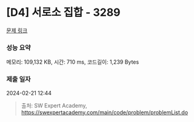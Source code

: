 # [D4] 서로소 집합 - 3289 

[문제 링크](https://swexpertacademy.com/main/code/problem/problemDetail.do?contestProbId=AWBJKA6qr2oDFAWr) 

### 성능 요약

메모리: 109,132 KB, 시간: 710 ms, 코드길이: 1,239 Bytes

### 제출 일자

2024-02-21 12:44



> 출처: SW Expert Academy, https://swexpertacademy.com/main/code/problem/problemList.do